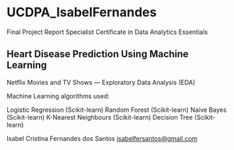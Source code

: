 # UCDPA_IsabelFernandes

Final Project Report 
Specialist Certificate in Data Analytics Essentials

Heart Disease Prediction Using Machine Learning
-
Netflix Movies and TV Shows — Exploratory Data Analysis (EDA)

Machine Learning algorithms used:

Logistic Regression (Scikit-learn)
Random Forest (Scikit-learn)
Naive Bayes (Scikit-learn)
K-Nearest Neighbours (Scikit-learn)
Decision Tree (Scikit-learn)



Isabel Cristina Fernandes dos Santos
isabelfersantos@gmail.com

